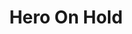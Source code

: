 ---
title: "Hero On Hold"
description: "A top-down story-based game developed in collaboration with a team of six."
image:
    url: "bladee.png"
    alt: "Main character (bladee) sprite standing in front of portal/door"
link: "https://github.com/msmijis/Hero-On-Hold"
tags: ["c#", "game-dev", "collaborative"]
---